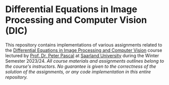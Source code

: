# Differential Equations in Image Processing and Computer Vision (DIC)

This repository contains implementations of various assignments related to the [Differential Equations in Image Processing and Computer Vision](https://www.mia.uni-saarland.de/Teaching/dic23.shtml) course lectured by [Prof. Dr. Peter Pascal]([https://www.lsv.uni-saarland.de/people/dietrich-klakow/](https://www.mia.uni-saarland.de/peter/index.shtml)) at [Saarland University](https://www.uni-saarland.de/) during the Winter Semester 2023/24. *All course materials and assignments outlines belong to the course's instructors*. *No guarantee is given to the correctness of the solution of the assignments, or any code implementation in this entire repository.*
